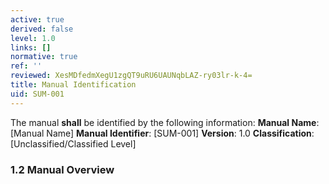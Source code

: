 ```yaml
---
active: true
derived: false
level: 1.0
links: []
normative: true
ref: ''
reviewed: XesMDfedmXegU1zgQT9uRU6UAUNqbLAZ-ry03lr-k-4=
title: Manual Identification
uid: SUM-001
---
```


The manual **shall** be identified by the following information:
**Manual Name**: [Manual Name]
**Manual Identifier**: [SUM-001]
**Version**: 1.0
**Classification**: [Unclassified/Classified Level]

### 1.2 Manual Overview